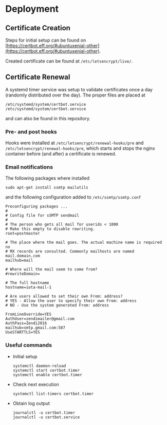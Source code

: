 # Deployment

## Certificate Creation

Steps for initial setup can be found on [https://certbot.eff.org/#ubuntuxenial-other](https://certbot.eff.org/#ubuntuxenial-other).

Created certificate can be found at ``/etc/letsencrypt/live/``.

## Certificate Renewal

A systemd timer service was setup to validate certificates once a day (randomly distributed over the day).
The proper files are placed at

```
/etc/systemd/system/certbot.service
/etc/systemd/system/certbot.service
```

and can also be found in this repository.

### Pre- and post hooks

Hooks were installed at ``/etc/letsencrypt/renewal-hooks/pre`` and ``/etc/letsencrypt/renewal-hooks/pre``, 
which starts and stops the nginx container before (and after) a certificate is renewed.

### Email notifications

The following packages where installed

```
sudo apt-get install ssmtp mailutils
```

and the following configuration added to ``/etc/ssmtp/ssmtp.conf``

```
Preconfiguring packages ...
#
# Config file for sSMTP sendmail
#
# The person who gets all mail for userids < 1000
# Make this empty to disable rewriting.
root=postmaster

# The place where the mail goes. The actual machine name is required no
# MX records are consulted. Commonly mailhosts are named mail.domain.com
mailhub=mail

# Where will the mail seem to come from?
#rewriteDomain=

# The full hostname
hostname=iota-mail-1

# Are users allowed to set their own From: address?
# YES - Allow the user to specify their own From: address
# NO - Use the system generated From: address

FromLineOverride=YES
AuthUser=zendimailer@gmail.com
AuthPass=Zendi2016
mailhub=smtp.gmail.com:587
UseSTARTTLS=YES
```

### Useful commands

* Initial setup

    ```
    systemctl daemon-reload
    systemctl start certbot.timer
    systemctl enable certbot.timer
    ```

* Check next execution

    ```
    systemctl list-timers certbot.timer
    ```
    
* Obtain log output

    ```
    journalctl -u certbot.timer
    journalctl -u certbot.service
    ```
